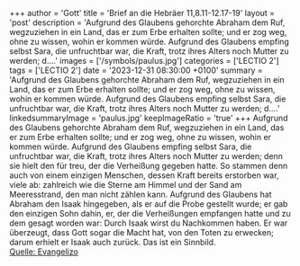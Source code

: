 +++
author = 'Gott'
title = 'Brief an die Hebräer 11,8.11-12.17-19'
layout = 'post'
description = 'Aufgrund des Glaubens gehorchte Abraham dem Ruf, wegzuziehen in ein Land, das er zum Erbe erhalten sollte; und er zog weg, ohne zu wissen, wohin er kommen würde. Aufgrund des Glaubens empfing selbst Sara, die unfruchtbar war, die Kraft, trotz ihres Alters noch Mutter zu werden; d....'
images = ['/symbols/paulus.jpg']
categories = ['LECTIO 2']
tags = ['LECTIO 2']
date = '2023-12-31 08:30:00 +0100'
summary = 'Aufgrund des Glaubens gehorchte Abraham dem Ruf, wegzuziehen in ein Land, das er zum Erbe erhalten sollte; und er zog weg, ohne zu wissen, wohin er kommen würde. Aufgrund des Glaubens empfing selbst Sara, die unfruchtbar war, die Kraft, trotz ihres Alters noch Mutter zu werden; d....'
linkedsummaryImage = 'paulus.jpg'
keepImageRatio = 'true'
+++
Aufgrund des Glaubens gehorchte Abraham dem Ruf, wegzuziehen in ein Land, das er zum Erbe erhalten sollte; und er zog weg, ohne zu wissen, wohin er kommen würde.
Aufgrund des Glaubens empfing selbst Sara, die unfruchtbar war, die Kraft, trotz ihres Alters noch Mutter zu werden; denn sie hielt den für treu, der die Verheißung gegeben hatte.<!--more-->
So stammen denn auch von einem einzigen Menschen, dessen Kraft bereits erstorben war, viele ab: zahlreich wie die Sterne am Himmel und der Sand am Meeresstrand, den man nicht zählen kann.
Aufgrund des Glaubens hat Abraham den Isaak hingegeben, als er auf die Probe gestellt wurde; er gab den einzigen Sohn dahin, er, der die Verheißungen empfangen hatte
und zu dem gesagt worden war: Durch Isaak wirst du Nachkommen haben.
Er war überzeugt, dass Gott sogar die Macht hat, von den Toten zu erwecken; darum erhielt er Isaak auch zurück. Das ist ein Sinnbild.<br> [Quelle: Evangelizo](https://evangeliumtagfuertag.org/DE/gospel)